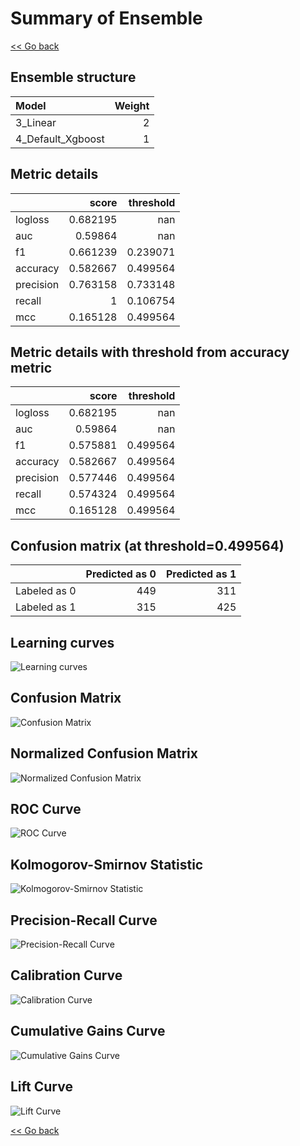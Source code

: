 # Summary of Ensemble

[<< Go back](../README.md)

## Ensemble structure

| Model             |   Weight |
|:------------------|---------:|
| 3_Linear          |        2 |
| 4_Default_Xgboost |        1 |

## Metric details

|           |    score |   threshold |
|:----------|---------:|------------:|
| logloss   | 0.682195 |  nan        |
| auc       | 0.59864  |  nan        |
| f1        | 0.661239 |    0.239071 |
| accuracy  | 0.582667 |    0.499564 |
| precision | 0.763158 |    0.733148 |
| recall    | 1        |    0.106754 |
| mcc       | 0.165128 |    0.499564 |

## Metric details with threshold from accuracy metric

|           |    score |   threshold |
|:----------|---------:|------------:|
| logloss   | 0.682195 |  nan        |
| auc       | 0.59864  |  nan        |
| f1        | 0.575881 |    0.499564 |
| accuracy  | 0.582667 |    0.499564 |
| precision | 0.577446 |    0.499564 |
| recall    | 0.574324 |    0.499564 |
| mcc       | 0.165128 |    0.499564 |

## Confusion matrix (at threshold=0.499564)

|              |   Predicted as 0 |   Predicted as 1 |
|:-------------|-----------------:|-----------------:|
| Labeled as 0 |              449 |              311 |
| Labeled as 1 |              315 |              425 |

## Learning curves

![Learning curves](learning_curves.png)

## Confusion Matrix

![Confusion Matrix](confusion_matrix.png)

## Normalized Confusion Matrix

![Normalized Confusion Matrix](confusion_matrix_normalized.png)

## ROC Curve

![ROC Curve](roc_curve.png)

## Kolmogorov-Smirnov Statistic

![Kolmogorov-Smirnov Statistic](ks_statistic.png)

## Precision-Recall Curve

![Precision-Recall Curve](precision_recall_curve.png)

## Calibration Curve

![Calibration Curve](calibration_curve_curve.png)

## Cumulative Gains Curve

![Cumulative Gains Curve](cumulative_gains_curve.png)

## Lift Curve

![Lift Curve](lift_curve.png)

[<< Go back](../README.md)
